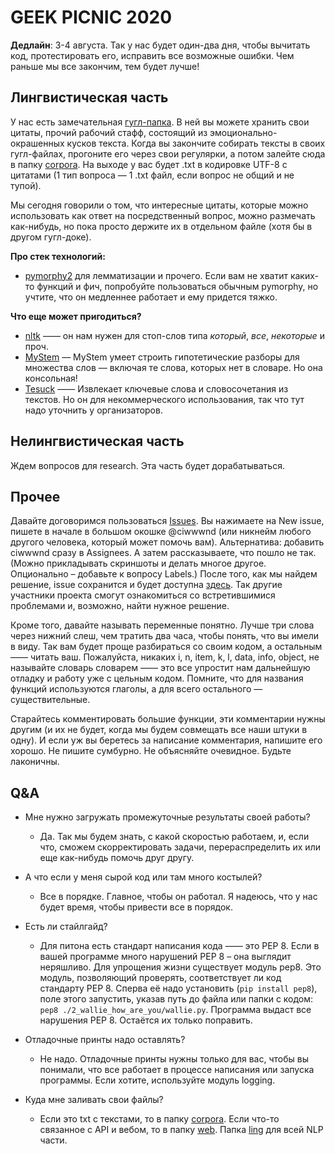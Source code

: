 # GEEK PICNIC 2020

**Дедлайн**: 3-4 августа. Так у нас будет один-два дня, чтобы вычитать код, протестировать его, исправить все возможные ошибки. Чем раньше мы все закончим, тем будет лучше!

## Лингвистическая часть

У нас есть замечательная [гугл-папка](https://drive.google.com/drive/folders/1XHisyJyqv859x64v9aqljhHr4RqszalS?usp=sharing). В ней вы можете хранить свои цитаты, прочий рабочий стафф, состоящий из эмоционально-окрашенных кусков текста. Когда вы закончите собирать тексты в своих гугл-файлах, прогоните его через свои регулярки, а потом залейте сюда в папку [corpora](https://github.com/ciwwwnd/geek_bot/tree/master/corpora). На выходе у вас будет .txt в кодировке UTF-8 с цитатами (1 тип вопроса — 1 .txt файл, если вопрос не общий и не тупой). 

Мы сегодня говорили о том, что интересные цитаты, которые можно использовать как ответ на посредственный вопрос, можно размечать как-нибудь, но пока просто держите их в отдельном файле (хотя бы в другом гугл-доке).

**Про стек технологий:**

+ [pymorphy2](https://pymorphy2.readthedocs.io/en/latest/) для лемматизации и прочего. Если вам не хватит каких-то функций и фич, попробуйте пользоваться обычным pymorphy, но учтите, что он медленнее работает и ему придется тяжко.

**Что еще может пригодиться?**
+ [nltk](https://www.kaggle.com/alxmamaev/how-to-easy-preprocess-russian-text) —— он нам нужен для стоп-слов типа *который*, *все*, *некоторые* и проч.
+ [MyStem](https://yandex.ru/dev/mystem/) –– MyStem умеет строить гипотетические разборы для множества слов — включая те слова, которых нет в словаре. Но она консольная!
+ [Tesuck](https://nlpub.ru/Tesuck) —— Извлекает ключевые слова и словосочетания из текстов. Но он для некоммерческого использования, так что тут надо уточнить у организаторов.

## Нелингвистическая часть

Ждем вопросов для research. Эта часть будет дорабатываться.

## Прочее
Давайте договоримся пользоваться [Issues](https://github.com/ciwwwnd/geek_bot/issues). Вы нажимаете на New issue, пишете в начале в большом окошке @ciwwwnd (или никнейм любого другого человека, который может помочь вам). Альтернатива: добавить ciwwwnd сразу в Assignees. А затем рассказываете, что пошло не так. (Можно прикладывать скриншоты и делать многое другое. Опционально – добавьте к вопросу Labels.) После того, как мы найдем решение, issue сохранится и будет доступна [здесь](https://github.com/ciwwwnd/geek_bot/issues?q=is%3Aissue+is%3Aclosed). Так другие участники проекта смогут ознакомиться со встретившимися проблемами и, возможно, найти нужное решение.

Кроме того, давайте называть переменные понятно. Лучше три слова через нижний слеш, чем тратить два часа, чтобы понять, что вы имели в виду. Так вам будет проще разбираться со своим кодом, а остальным —— читать ваш. Пожалуйста, никаких i, n, item, k, l, data, info, object, не называйте словарь словарем —— это все упростит нам дальнейшую отладку и работу уже с цельным кодом. Помните, что для названия функций используются глаголы, а для всего остального — существительные. 

Старайтесь комментировать большие функции, эти комментарии нужны другим (и их не будет, когда мы будем совмещать все наши штуки в одну). И если уж вы беретесь за написание комментария, напишите его хорошо. Не пишите сумбурно. Не объясняйте очевидное. Будьте лаконичны. 


## Q&A

+ Мне нужно загружать промежуточные результаты своей работы?
    * Да. Так мы будем знать, с какой скоростью работаем, и, если что, сможем скорректировать задачи, перераспределить их или еще как-нибудь помочь друг другу. 

+ А что если у меня сырой код или там много костылей? 
    * Все в порядке. Главное, чтобы он работал. Я надеюсь, что у нас будет время, чтобы привести все в порядок. 

+ Есть ли стайлгайд? 
    * Для питона есть стандарт написания кода —— это PEP 8. Если в вашей программе много нарушений PEP 8 – она выглядит неряшливо. Для упрощения жизни существует модуль pep8. Это модуль, позволяющий проверять, соответствует ли код стандарту PEP 8. Сперва её надо установить (```pip install pep8```), поле этого запустить, указав путь до файла или папки с кодом: ```pep8 ./2_wallie_how_are_you/wallie.py```. Программа выдаст все нарушения PEP 8. Остаётся их только поправить.

+ Отладочные принты надо оставлять? 
    * Не надо. Отладочные принты нужны только для вас, чтобы вы понимали, что все работает в процессе написания или запуска программы. Если хотите, используйте модуль logging. 

+ Куда мне заливать свои файлы? 
    * Если это txt c текстами, то в папку [corpora](https://github.com/ciwwwnd/geek_bot/tree/master/corpora). Если что-то связанное с API и вебом, то в папку [web](https://github.com/ciwwwnd/geek_bot/tree/master/web). Папка [ling](https://github.com/ciwwwnd/geek_bot/tree/master/ling) для всей NLP части. 
